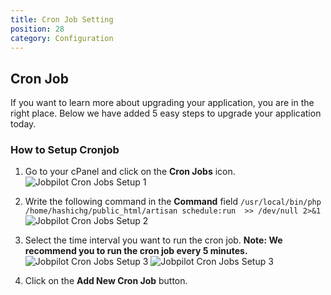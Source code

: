 ```yaml
---
title: Cron Job Setting
position: 28
category: Configuration
---
```


## Cron Job

If you want to learn more about upgrading your application, you are in the right place. Below we have added 5 easy steps to upgrade your application today.

### How to Setup Cronjob

1. Go to your cPanel and click on the **Cron Jobs** icon.
   ![Jobpilot Cron Jobs Setup 1](/docs/jobpilot/setting/cronjob-1.png)

2. Write the following command in the **Command** field `/usr/local/bin/php /home/hashichg/public_html/artisan schedule:run  >> /dev/null 2>&1`
   ![Jobpilot Cron Jobs Setup 2](/docs/jobpilot/setting/cronjob-2.png)

3. Select the time interval you want to run the cron job.
   **Note: We recommend you to run the cron job every 5 minutes.**
    ![Jobpilot Cron Jobs Setup 3](/docs/jobpilot/setting/cronjob-3.png)
    ![Jobpilot Cron Jobs Setup 3](/docs/jobpilot/setting/cronjob-4.png)

4. Click on the **Add New Cron Job** button.
